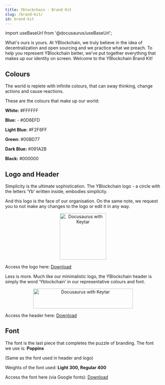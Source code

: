 ```yaml
---
title: Yblockchain - Brand Kit
slug: /brand-kit/
id: brand-kit
---
```

import useBaseUrl from '@docusaurus/useBaseUrl';


What's ours is yours. At YBlockchain, we truly believe in the idea of decentralization and open sourcing and we practice what we preach. To help you represent YBlockchain better, we've put together everything that makes up our identity on screen. Welcome to the YBlockchain Brand Kit!

## Colours
The world is replete with infinite colours, that can sway thinking, change actions and cause reactions. 

These are the colours that make up our world:

**White:**  #FFFFFF

**Blue:** - #0D6EFD

**Light Blue:** #F2F6FF

**Green:** #00BD77

**Dark Blue:** #091A2B

**Black:** #000000

## Logo and Header

Simplicity is the ultimate sophistication. The YBlockchain logo - a circle with the letters ‘Yb’ written inside, embodies simplicity.

And this logo is the face of our organisation. On the same note, we request you to not make any changes to the logo or edit it in any way.

<p align="center">
<img alt="Docusaurus with Keytar" src={useBaseUrl('/img/yblocklogo.png')} width="150" height="150" display="block" /></p>

Access the logo here: [Download](https://drive.google.com/file/d/1GX0F6bcrJ1vd6ibGGQy4E2VsfaGqqILk/view?usp=sharing) 

Less is more. Much like our minimalistic logo, the YBlockchain header is simply the word ‘Yblockchain’ in our representative colours and font.

<p align="center">
<img alt="Docusaurus with Keytar" src={useBaseUrl('/img/YBlockchain_header_compressed.png')} width="322" height="64" display="block" /></p>

Access the header here: [Download](https://drive.google.com/file/d/1E5zv9xFdQ9PScSLzqkqbaH4iceQnOAMb/view?usp=sharing)

## Font
The font is the last piece that completes the puzzle of branding. The font we use is: **Poppins** 

(Same as the font used in header and logo)

Weights of the font used: **Light 300, Regular 400**

Access the font here (via Google fonts): [Download](https://fonts.google.com/specimen/Poppins)

